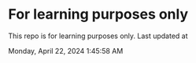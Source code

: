 # For learning purposes only
This repo is for learning purposes only.
Last updated at

Monday, April 22, 2024 1:45:58 AM

